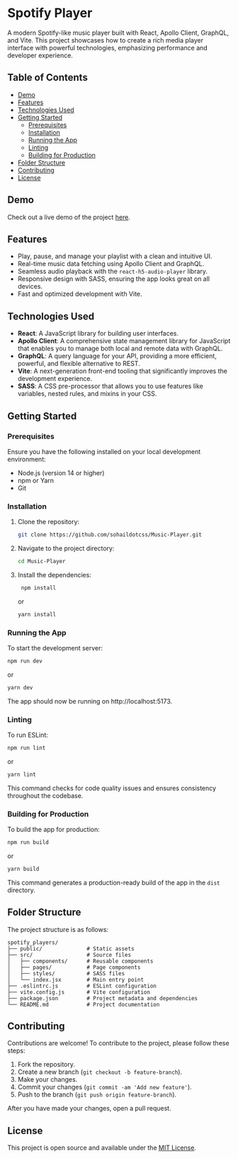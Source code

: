 # Spotify Player

A modern Spotify-like music player built with React, Apollo Client, GraphQL, and Vite. This project showcases how to create a rich media player interface with powerful technologies, emphasizing performance and developer experience.

## Table of Contents

- [Demo](#demo)
- [Features](#features)
- [Technologies Used](#technologies-used)
- [Getting Started](#getting-started)
  - [Prerequisites](#prerequisites)
  - [Installation](#installation)
  - [Running the App](#running-the-app)
  - [Linting](#linting)
  - [Building for Production](#building-for-production)
- [Folder Structure](#folder-structure)
- [Contributing](#contributing)
- [License](#license)

## Demo

Check out a live demo of the project [here](#).

## Features

- Play, pause, and manage your playlist with a clean and intuitive UI.
- Real-time music data fetching using Apollo Client and GraphQL.
- Seamless audio playback with the `react-h5-audio-player` library.
- Responsive design with SASS, ensuring the app looks great on all devices.
- Fast and optimized development with Vite.

## Technologies Used

- **React**: A JavaScript library for building user interfaces.
- **Apollo Client**: A comprehensive state management library for JavaScript that enables you to manage both local and remote data with GraphQL.
- **GraphQL**: A query language for your API, providing a more efficient, powerful, and flexible alternative to REST.
- **Vite**: A next-generation front-end tooling that significantly improves the development experience.
- **SASS**: A CSS pre-processor that allows you to use features like variables, nested rules, and mixins in your CSS.

## Getting Started

### Prerequisites

Ensure you have the following installed on your local development environment:

- Node.js (version 14 or higher)
- npm or Yarn
- Git

### Installation

1. Clone the repository:

   ```bash
   git clone https://github.com/sohaildotcss/Music-Player.git
   ```

2. Navigate to the project directory:

   ```bash
   cd Music-Player
   ```

3. Install the dependencies:

   ```bash
    npm install
   ```

   or

   ```bash
   yarn install
   ```

### Running the App

To start the development server:

```bash
npm run dev
```

or

```bash
yarn dev
```

The app should now be running on http://localhost:5173.

### Linting

To run ESLint:

```bash
npm run lint
```

or

```bash
yarn lint
```

This command checks for code quality issues and ensures consistency throughout the codebase.

### Building for Production

To build the app for production:

```bash
npm run build
```

or

```bash
yarn build
```

This command generates a production-ready build of the app in the `dist` directory.

## Folder Structure

The project structure is as follows:

```
spotify_players/
├── public/              # Static assets
├── src/                 # Source files
│   ├── components/      # Reusable components
│   ├── pages/           # Page components
│   ├── styles/          # SASS files
│   └── index.jsx        # Main entry point
├── .eslintrc.js         # ESLint configuration
├── vite.config.js       # Vite configuration
├── package.json         # Project metadata and dependencies
└── README.md            # Project documentation

```

## Contributing

Contributions are welcome! To contribute to the project, please follow these steps:

1. Fork the repository.
2. Create a new branch (`git checkout -b feature-branch`).
3. Make your changes.
4. Commit your changes (`git commit -am 'Add new feature'`).
5. Push to the branch (`git push origin feature-branch`).

After you have made your changes, open a pull request.

## License

This project is open source and available under the [MIT License](LICENSE).
